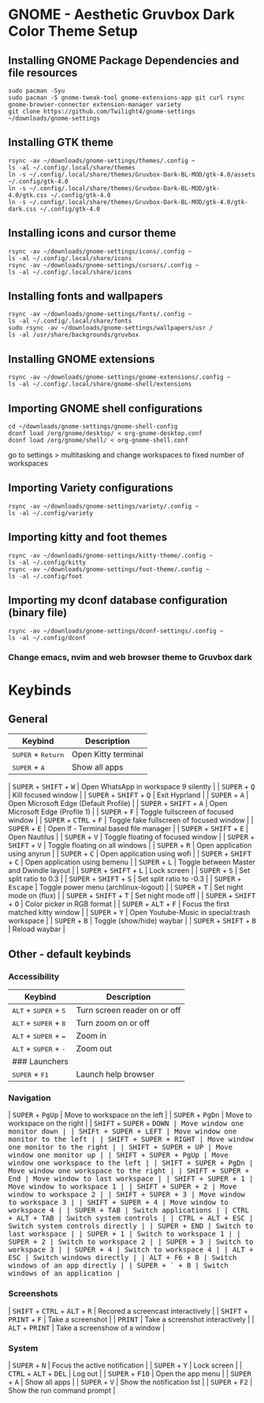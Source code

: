 # GNOME - Aesthetic Gruvbox Dark Color Theme Setup
## Installing GNOME Package Dependencies and file resources
```
sudo pacman -Syu
sudo pacman -S gnome-tweak-tool gnome-extensions-app git curl rsync gnome-browser-connector extension-manager variety
git clone https://github.com/Twilight4/gnome-settings ~/downloads/gnome-settings
```
## Installing GTK theme
```
rsync -av ~/downloads/gnome-settings/themes/.config ~
ls -al ~/.config/.local/share/themes
ln -s ~/.config/.local/share/themes/Gruvbox-Dark-BL-MOD/gtk-4.0/assets ~/.config/gtk-4.0
ln -s ~/.config/.local/share/themes/Gruvbox-Dark-BL-MOD/gtk-4.0/gtk.css ~/.config/gtk-4.0
ln -s ~/.config/.local/share/themes/Gruvbox-Dark-BL-MOD/gtk-4.0/gtk-dark.css ~/.config/gtk-4.0
```
## Installing icons and cursor theme
```
rsync -av ~/downloads/gnome-settings/icons/.config ~
ls -al ~/.config/.local/share/icons
rsync -av ~/downloads/gnome-settings/cursors/.config ~ 
ls -al ~/.config/.local/share/icons
```
## Installing fonts and wallpapers
```
rsync -av ~/downloads/gnome-settings/fonts/.config ~
ls -al ~/.config/.local/share/fonts
sudo rsync -av ~/downloads/gnome-settings/wallpapers/usr /
ls -al /usr/share/backgrounds/gruvbox
```
## Installing GNOME extensions
```
rsync -av ~/downloads/gnome-settings/gnome-extensions/.config ~
ls -al ~/.config/.local/share/gnome-shell/extensions
```
## Importing GNOME shell configurations
```
cd ~/downloads/gnome-settings/gnome-shell-config
dconf load /org/gnome/desktop/ < org-gnome-desktop.conf
dconf load /org/gnome/shell/ < org-gnome-shell.conf
```
go to settings > multitasking and change workspaces to fixed number of workspaces
## Importing Variety configurations
```
rsync -av ~/downloads/gnome-settings/variety/.config ~
ls -al ~/.config/variety
```
## Importing kitty and foot themes
```
rsync -av ~/downloads/gnome-settings/kitty-theme/.config ~
ls -al ~/.config/kitty
rsync -av ~/downloads/gnome-settings/foot-theme/.config ~
ls -al ~/.config/foot
```
## Importing my dconf database configuration (binary file)
```
rsync -av ~/downloads/gnome-settings/dconf-settings/.config ~
ls -al ~/.config/dconf
```
### Change emacs, nvim and web browser theme to Gruvbox dark

# Keybinds
## General
| Keybind                                            | Description                                   |
| -------------------------------------------------- | --------------------------------------------- |
| <kbd>SUPER</kbd> + <kbd>Return</kbd>               | Open Kitty terminal                           |
| <kbd>SUPER</kbd> + <kbd>A</kbd>                    | Show all apps                                 |

| <kbd>SUPER</kbd> + <kbd>SHIFT</kbd> + <kbd>W</kbd> | Open WhatsApp in workspace 9 silently         |
| <kbd>SUPER</kbd> + <kbd>Q</kbd>                    | Kill focused window                           |
| <kbd>SUPER</kbd> + <kbd>SHIFT</kbd> + <kbd>Q</kbd> | Exit Hyprland                                 |
| <kbd>SUPER</kbd> + <kbd>A</kbd>                    | Open Microsoft Edge (Default Profile)         |
| <kbd>SUPER</kbd> + <kbd>SHIFT</kbd> + <kbd>A</kbd> | Open Microsoft Edge (Profile 1)               |
| <kbd>SUPER</kbd> + <kbd>F</kbd>                    | Toggle fullscreen of focused window           |
| <kbd>SUPER</kbd> + <kbd>CTRL</kbd> + <kbd>F</kbd>  | Toggle fake fullscreen of focused window      |
| <kbd>SUPER</kbd> + <kbd>E</kbd>                    | Open lf - Terminal based file manager         |
| <kbd>SUPER</kbd> + <kbd>SHIFT</kbd> + <kbd>E</kbd> | Open Nautilus                                 |
| <kbd>SUPER</kbd> + <kbd>V</kbd>                    | Toggle floating of focused window             |
| <kbd>SUPER</kbd> + <kbd>SHIFT</kbd> + <kbd>V</kbd> | Toggle floating on all windows                |
| <kbd>SUPER</kbd> + <kbd>R</kbd>                    | Open application using anyrun                 |
| <kbd>SUPER</kbd> + <kbd>C</kbd>                    | Open application using wofi                   |
| <kbd>SUPER</kbd> + <kbd>SHIFT</kbd> + <kbd>C</kbd> | Open application using bemenu                 |
| <kbd>SUPER</kbd> + <kbd>L</kbd>                    | Toggle between Master and Dwindle layout      |
| <kbd>SUPER</kbd> + <kbd>SHIFT</kbd> + <kbd>L</kbd> | Lock screen                                   |
| <kbd>SUPER</kbd> + <kbd>S</kbd>                    | Set split ratio to 0.3                        |
| <kbd>SUPER</kbd> + <kbd>SHIFT</kbd> + <kbd>S</kbd> | Set split ratio to -0.3                       |
| <kbd>SUPER</kbd> + <kbd>Escape</kbd>               | Toggle power menu (archlinux-logout)          |
| <kbd>SUPER</kbd> + <kbd>T</kbd>                    | Set night mode on (flux)                      |
| <kbd>SUPER</kbd> + <kbd>SHIFT</kbd> + <kbd>T</kbd> | Set night mode off                            |
| <kbd>SUPER</kbd> + <kbd>SHIFT</kbd> + <kbd>O</kbd> | Color picker in RGB format                    |
| <kbd>SUPER</kbd> + <kbd>ALT</kbd> + <kbd>F</kbd>   | Focus the first matched kitty window          |
| <kbd>SUPER</kbd> + <kbd>Y</kbd>                    | Open Youtube-Music in special:trash workspace |
| <kbd>SUPER</kbd> + <kbd>B</kbd>                    | Toggle (show/hide) waybar                     |
| <kbd>SUPER</kbd> + <kbd>SHIFT</kbd> + <kbd>B</kbd> | Reload waybar                                 |


## Other - default keybinds
### Accessibility
| Keybind                                            | Description                                   |
| -------------------------------------------------- | --------------------------------------------- |
| <kbd>ALT</kbd> + <kbd>SUPER</kbd> + <kbd>S<kbd>    | Turn screen reader on or off                  |
| <kbd>ALT</kbd> + <kbd>SUPER</kbd> + <kbd>8<kbd>    | Turn zoom on or off                           |
| <kbd>ALT</kbd> + <kbd>SUPER</kbd> + <kbd>=<kbd>    | Zoom in                                       |
| <kbd>ALT</kbd> + <kbd>SUPER</kbd> + <kbd>-<kbd>    | Zoom out                                      |
### Launchers                                                                                        |
| <kbd>SUPER</kbd> + <kbd>F1</kbd>                   | Launch help browser                           |
### Navigation
| <kbd>SUPER</kbd> + <kbd>PgUp</kbd>                 | Move to workspace on the left                 |
| <kbd>SUPER</kbd> + <kbd>PgDn</kbd>                 | Move to workspace on the right                |
| <kbd>SHIFT</kbd> + <kbd>SUPER</kbd> + <kbd>DOWN<kbd>    | Move window one monitor down                  |
| <kbd>SHIFt</kbd> + <kbd>SUPER</kbd> + <kbd>LEFT<kbd>    | Move window one monitor to the left           |
| <kbd>SHIFT</kbd> + <kbd>SUPER</kbd> + <kbd>RIGHT<kbd>   | Move window one monitor to the right          |
| <kbd>SHIFT</kbd> + <kbd>SUPER</kbd> + <kbd>UP<kbd>      | Move window one monitor up                    |
| <kbd>SHIFT</kbd> + <kbd>SUPER</kbd> + <kbd>PgUp<kbd>    | Move window one workspace to the left         |
| <kbd>SHIFT</kbd> + <kbd>SUPER</kbd> + <kbd>PgDn<kbd>    | Move window one workspace to the right        |
| <kbd>SHIFT</kbd> + <kbd>SUPER</kbd> + <kbd>End<kbd>     | Move window to last workspace                 |
| <kbd>SHIFT</kbd> + <kbd>SUPER</kbd> + <kbd>1<kbd>  | Move window to workspace 1                    |
| <kbd>SHIFT</kbd> + <kbd>SUPER</kbd> + <kbd>2<kbd>  | Move window to workspace 2                    |
| <kbd>SHIFT</kbd> + <kbd>SUPER</kbd> + <kbd>3<kbd>  | Move window to workspace 3                    |
| <kbd>SHIFT</kbd> + <kbd>SUPER</kbd> + <kbd>4<kbd>  | Move window to workspace 4                    |
| <kbd>SUPER</kbd> + <kbd>TAB</kbd>                  | Switch applications                           |
| <kbd>CTRL</kbd> + <kbd>ALT</kbd> + <kbd>TAB</kbd>  | Switch system controls                        |
| <kbd>CTRL</kbd> + <kbd>ALT</kbd> + <kbd>ESC</kbd>  | Switch system controls directly               |
| <kbd>SUPER</kbd> + <kbd>END</kbd>                  | Switch to last workspace                      |
| <kbd>SUPER</kbd> + <kbd>1</kbd>                    | Switch to workspace 1                         |
| <kbd>SUPER</kbd> + <kbd>2</kbd>                    | Switch to workspace 2                         |
| <kbd>SUPER</kbd> + <kbd>3</kbd>                    | Switch to workspace 3                         |
| <kbd>SUPER</kbd> + <kbd>4</kbd>                    | Switch to workspace 4                         |
| <kbd>ALT</kbd> + <kbd>ESC</kbd>                    | Switch windows directly                       |
| <kbd>ALT</kbd> + <kbd>F6</kbd> + <kbd>B</kbd>      | Switch windows of an app directly             |
| <kbd>SUPER</kbd> + <kbd>`</kbd> + <kbd>B</kbd>     | Switch windows of an application              |
### Screenshots
| <kbd>SHIFT</kbd> + <kbd>CTRL</kbd> + <kbd>ALT</kbd> + <kbd>R</kbd> | Recored a screencast interactively            |
| <kbd>SHIFT</kbd> + <kbd>PRINT</kbd> + <kbd>F</kbd> | Take a screenshot                             |
| <kbd>PRINT</kbd>                                   | Take a screenshot interactively               |
| <kbd>ALT</kbd> + <kbd>PRINT</kbd>                  | Take a screenshow of a window                 |
### System
| <kbd>SUPER</kbd> + <kbd>N</kbd>                    | Focus the active notification                 |
| <kbd>SUPER</kbd> + <kbd>Y</kbd>                    | Lock screen                                   |
| <kbd>CTRL</kbd> + <kbd>ALT</kbd> + <kbd>DEL</kbd>  | Log out                                       |
| <kbd>SUPER</kbd> + <kbd>F10</kbd>                  | Open the app menu                             |
| <kbd>SUPER</kbd> + <kbd>A</kbd>                    | Show all apps                                 |
| <kbd>SUPER</kbd> + <kbd>V</kbd>                    | Show the notification list                    |
| <kbd>SUPER</kbd> + <kbd>F2</kbd>                   | Show the run command prompt                   |

